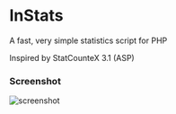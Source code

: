 # InStats
A fast, very simple statistics script for PHP


Inspired by StatCounteX 3.1 (ASP)

### Screenshot
![screenshot](https://cloud.githubusercontent.com/assets/204635/14123144/cb212040-f607-11e5-91b2-880942dfaaa9.png)
